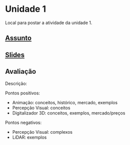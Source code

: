 # Unidade 1

Local para postar a atividade da unidade 1.  

## [Assunto](Assunto.pdf "Assunto")  

## [Slides](Slides.pdf "Slides")  

## Avaliação

Descrição:  

Pontos positivos:  

- Animação: conceitos, histórico, mercado, exemplos  
- Percepção Visual: conceitos  
- Digitalizador 3D: conceitos, exemplos, mercado/preços  

Pontos negativos:  

- Percepção Visual: complexos  
- LiDAR: exemplos  
